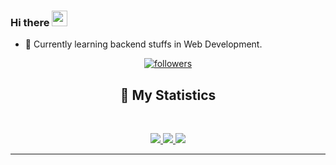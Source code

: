 
### Hi there <img src="https://media.giphy.com/media/hvRJCLFzcasrR4ia7z/giphy.gif" width="25">

- 🌱 Currently learning backend stuffs in Web Development.

<div align = "center">
<p align="center">
<p align="centre"> 
</p>

<p align="center">
  <a href="https://github.com/itzayush69">
    <img alt="followers" title="Follow Me" src="https://img.shields.io/github/followers/itzayush69?color=17ad71&labelColor=17ad71&style=for-the-badge&logo=github&label=Follow%20me"/></a>
</p>    

## 🔖 My Statistics
&nbsp;
<p align="center">
    <a href="https://github.com/itzayush69/">
        <img src="https://github-readme-stats.vercel.app/api?username=itzayush69&hide=issues,prs&count_private=true&show_owner=true&show_icons=true&bg_color=0d1117&title_color=ffffff&text_color=ffffff&icon_color=00ff99&hide_border=true/" />
    </a>
    <a href="https://github.com/itzayush69/">
        <img src="https://github-readme-stats.vercel.app/api/top-langs/?username=itzayush69&layout=compact&count_private=true&langs_count=8&card_width=445&bg_color=0d1117&title_color=ffffff&text_color=ffffff&icon_color=00ff99&hide_border=true/" />
    </a>
    <a href="https://github.com/itzayush69/">
        <img src="https://github-readme-streak-stats.herokuapp.com?user=itzayush69&hide_border=true&background=0D1117&currStreakLabel=FFFFFF&sideLabels=FFFFFF&currStreakNum=FFFFFF&dates=FFFFFF&sideNums=FFFFFF&fire=00ff99&ring=00ff99&stroke=FFFFFFFF)](https://git.io/streak-stats" />
    </a>
</p>


</div>


------------------------------------------  
